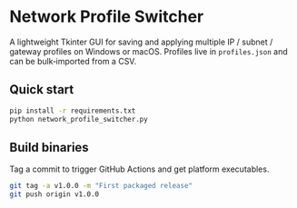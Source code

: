# Network Profile Switcher

A lightweight Tkinter GUI for saving and applying multiple IP / subnet / gateway
profiles on Windows or macOS. Profiles live in `profiles.json` and can be bulk‑imported
from a CSV.

## Quick start
```bash
pip install -r requirements.txt
python network_profile_switcher.py
```

## Build binaries
Tag a commit to trigger GitHub Actions and get platform executables.

```bash
git tag -a v1.0.0 -m "First packaged release"
git push origin v1.0.0
```
